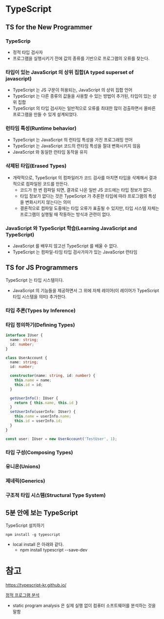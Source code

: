 # TypeScript

## TS for the New Programmer

### TypeScrip
- 정적 타입 검사자
- 프로그램을 실행시키기 전에 값의 종류를 기반으로 프로그램의 오류를 찾는다.

### 타입이 있는 JavaScript 의 상위 집합(A typed superset of javascript)
- TypeScript 는 JS 구문이 허용되는, JavaScript 의 상위 집합 언어
- TypeScript 는 다른 종류의 값들을 사용할 수 있는 방법이 추가된, 타입이 있는 상위 집합
- TypeScript 의 타입 검사자는 일반적으로 오류를 최대한 많이 검출하면서 올바른 프로그램을 만들 수 있게 설계되었다.

### 런타임 특성(Runtime behavior)
- TypeScript 는 JavaScript 의 런타임 특성을 가진 프로그래밍 언어
- TypeScript 는 JavaScript 코드의 런타임 특성을 절대 변화시키지 않음
- JavaScript 와 동일한 런타임 동작을 유지 

### 삭제된 타입(Erased Types)
- 개략적으로, TypeScript 의 컴파일러가 코드 검사를 마치면 타입을 삭제해서 결과적으로 컴파일된 코드를 만든다.
  - 코드가 한 번 컴파일 되면, 결과로 나온 일반 JS 코드에는 타입 정보가 없다.
  - 타입 정보가 없다는 것은 TypeScript 가 추론한 타입에 따라 프로그램의 특성을 변화시키지 않는다는 의미
  - 결론적으로 컴파일 도중에는 타입 오류가 표출될 수 있지만, 타입 시스템 자체는 프로그램이 실행될 때 작동하는 방식과 관련이 없다.

### JavaScript 와 TypeScript 학습(Learning JavaScript and TypeScript)
- JavaScript 를 배우지 않고선 TypeScript 를 배울 수 없다.
- TypeScript 는 컴파일-타임 타입 검사가자가 있는 JavaScript 런타임

## TS for JS Programmers
TypeScript 는 타입 시스템이다.
- JavaScript 의 기능들을 제공하면서 그 위에 자체 레이어(이 레이어가 TypeScript 타입 시스템을 의미) 추가한다.

### 타입 추론(Types by Inference)

### 타입 정의하기(Defining Types)
```ts
interface IUser {
  name: string;
  id: number;
}

class UserAccount {
  name: string;
  id: number;

  constructor(name: string, id: number) {
    this.name = name;
    this.id = id;
  }

  getUserInfo(): IUser {
    return { this.name, this.id }
  }
  setUserInfo(userInfo: IUser) {
    this.name = userInfo.name;
    this.id = userInfo.id;
  }
}

const user: IUser = new UserAccount('TestUser', 1);
```
### 타입 구성(Composing Types)

### 유니온(Unions)

### 제네릭(Generics)

### 구조적 타입 시스템(Structural Type System)

## 5분 안에 보는 TypeScript

TypeScript 설치하기
```
npm install -g typescript
```
- local install 은 아래와 같다.
  - npm install typescript --save-dev

# 참고
https://typescript-kr.github.io/

[정적 프로그램 분석](https://ko.wikipedia.org/wiki/%EC%A0%95%EC%A0%81_%ED%94%84%EB%A1%9C%EA%B7%B8%EB%9E%A8_%EB%B6%84%EC%84%9D)
- static program analysis 은 실제 실행 없이 컴퓨터 소프트웨어를 분석하는 것을 말함
